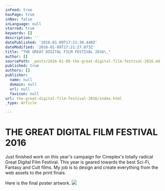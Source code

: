 ```yaml
---
inFeed: true
hasPage: true
inNav: false
inLanguage: null
starred: true
keywords: []
description: ''
datePublished: '2016-01-09T17:21:30.440Z'
dateModified: '2016-01-09T17:21:27.873Z'
title: "THE GREAT DIGITAL FILM FESTIVAL 2016\_"
author: []
sourcePath: _posts/2016-01-09-the-great-digital-film-festival-2016.md
published: true
authors: []
publisher:
  name: null
  domain: null
  url: null
  favicon: null
url: the-great-digital-film-festival-2016/index.html
_type: Article

---
```

# THE GREAT DIGITAL FILM FESTIVAL 2016 

Just finished work on this year's campaign for Cineplex's totally radical Great Digital Film Festival. This year is geared towards the best Sci-Fi, Fantasy and Cult films. My job is to design and create everything from the web assets to the print finals. 

Here is the final poster artwork.  ![](https://the-grid-user-content.s3-us-west-2.amazonaws.com/dc567968-57fe-4cc3-adbf-3a822dc21de6.jpg)